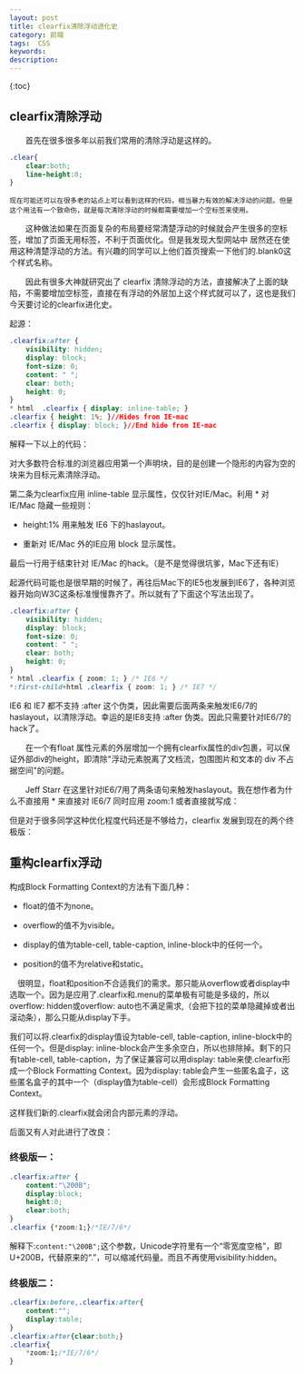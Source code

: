 ```yaml
---
layout: post
title: clearfix清除浮动进化史
category: 前端
tags:  CSS
keywords: 
description: 
---
```


{:toc}



## clearfix清除浮动
　　首先在很多很多年以前我们常用的清除浮动是这样的。

```css
.clear{
    clear:both;
    line-height:0;
}
```

	现在可能还可以在很多老的站点上可以看到这样的代码，相当暴力有效的解决浮动的问题。但是这个用法有一个致命伤，就是每次清除浮动的时候都需要增加一个空标签来使用。

　　这种做法如果在页面复杂的布局要经常清楚浮动的时候就会产生很多的空标签，增加了页面无用标签，不利于页面优化。但是我发现大型网站中 居然还在使用这种清楚浮动的方法。有兴趣的同学可以上他们首页搜索一下他们的.blank0这个样式名称。

　　因此有很多大神就研究出了 clearfix 清除浮动的方法，直接解决了上面的缺陷，不需要增加空标签，直接在有浮动的外层加上这个样式就可以了，这也是我们今天要讨论的clearfix进化史。

   起源：

```css
.clearfix:after { 
    visibility: hidden; 
    display: block; 
    font-size: 0; 
    content: " "; 
    clear: both; 
    height: 0; 
} 
* html  .clearfix { display: inline-table; } 
.clearfix { height: 1%; }//Hides from IE-mac 
.clearfix { display: block; }//End hide from IE-mac
```

解释一下以上的代码：

对大多数符合标准的浏览器应用第一个声明块，目的是创建一个隐形的内容为空的块来为目标元素清除浮动。

第二条为clearfix应用 inline-table 显示属性，仅仅针对IE/Mac。利用 * 对 IE/Mac 隐藏一些规则：

- height:1% 用来触发 IE6 下的haslayout。

- 重新对 IE/Mac 外的IE应用 block 显示属性。

最后一行用于结束针对 IE/Mac 的hack。（是不是觉得很坑爹，Mac下还有IE）

 起源代码可能也是很早期的时候了，再往后Mac下的IE5也发展到IE6了，各种浏览器开始向W3C这条标准慢慢靠齐了。所以就有了下面这个写法出现了。

```css
.clearfix:after { 
    visibility: hidden; 
    display: block; 
    font-size: 0; 
    content: " "; 
    clear: both; 
    height: 0; 
} 
* html .clearfix { zoom: 1; } /* IE6 */
*:first-child+html .clearfix { zoom: 1; } /* IE7 */
```


   IE6 和 IE7 都不支持 :after 这个伪类，因此需要后面两条来触发IE6/7的haslayout，以清除浮动。幸运的是IE8支持 :after 伪类。因此只需要针对IE6/7的hack了。

　　在一个有float 属性元素的外层增加一个拥有clearfix属性的div包裹，可以保证外部div的height，即清除"浮动元素脱离了文档流，包围图片和文本的 div 不占据空间"的问题。

　　Jeff Starr 在这里针对IE6/7用了两条语句来触发haslayout。我在想作者为什么不直接用 * 来直接对 IE6/7 同时应用 zoom:1 或者直接就写成：

但是对于很多同学这种优化程度代码还是不够给力，clearfix 发展到现在的两个终极版：

## 重构clearfix浮动

    

构成Block Formatting Context的方法有下面几种： 

- float的值不为none。

- overflow的值不为visible。

- display的值为table-cell, table-caption, inline-block中的任何一个。 

- position的值不为relative和static。 

　很明显，float和position不合适我们的需求。那只能从overflow或者display中选取一个。因为是应用了.clearfix和.menu的菜单极有可能是多级的，所以overflow: hidden或overflow: auto也不满足需求,（会把下拉的菜单隐藏掉或者出滚动条），那么只能从display下手。 
   
   我们可以将.clearfix的display值设为table-cell, table-caption, inline-block中的任何一个。但是display: inline-block会产生多余空白，所以也排除掉。剩下的只有table-cell, table-caption，为了保证兼容可以用display: table来使.clearfix形成一个Block Formatting Context。因为display: table会产生一些匿名盒子，这些匿名盒子的其中一个（display值为table-cell）会形成Block Formatting Context。
   
   这样我们新的.clearfix就会闭合内部元素的浮动。



后面又有人对此进行了改良：

### 终极版一：

```css
.clearfix:after { 
    content:"\200B"; 
    display:block; 
    height:0; 
    clear:both; 
} 
.clearfix {*zoom:1;}/*IE/7/6*/
```

解释下:`content:"\200B";`这个参数，Unicode字符里有一个“零宽度空格”，即 U+200B，代替原来的“.”，可以缩减代码量。而且不再使用visibility:hidden。

### 终极版二：

```css
.clearfix:before,.clearfix:after{ 
    content:""; 
    display:table; 
} 
.clearfix:after{clear:both;} 
.clearfix{ 
    *zoom:1;/*IE/7/6*/
}
```
